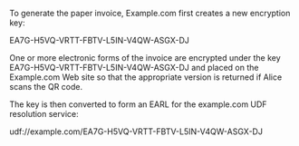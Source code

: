 To generate the paper invoice, Example.com first creates a new encryption key:

EA7G-H5VQ-VRTT-FBTV-L5IN-V4QW-ASGX-DJ

One or more electronic forms of the invoice are encrypted under the key 
EA7G-H5VQ-VRTT-FBTV-L5IN-V4QW-ASGX-DJ and placed on the Example.com Web site so that 
the appropriate version is returned if Alice scans the QR code.

The key is then converted to form an EARL for the example.com UDF resolution service:

udf://example.com/EA7G-H5VQ-VRTT-FBTV-L5IN-V4QW-ASGX-DJ

